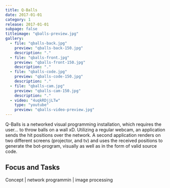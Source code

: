```yaml
---
title: Q-Balls
date: 2017-01-01
category: 1
release: 2017-01-01
subpage: false
titleimage: "qballs-preview.jpg"
gallery:
  - file: "qballs-back.jpg"
    preview: "qballs-back-150.jpg"
    description: "."
  - file: "qballs-front.jpg"
    preview: "qballs-front-150.jpg"
    description: "."
  - file: "qballs-code.jpg"
    preview: "qballs-code-150.jpg"
    description: "."
  - file: "qballs-cam.jpg"
    preview: "qballs-cam-150.jpg"
    description: "."
  - video: "4uqkRDjjLTw"
    type: "youtube"
    preview: "qballs-video-preview.jpg"
---
```


Q-Balls is a networked visual programming installation, which requires the user... to throw balls on a wall xD. Utilizing a regular webcam, an application sends the hit positions over the network. A second application renders on two different screens (projector, and tv) and uses the received positions to generate the bot-program, visually as well as in the form of valid source code.

## Focus and Tasks
Concept | network programmin | image processing
